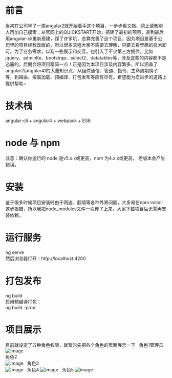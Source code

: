 # 前言
当初在公司学了一周angular2就开始着手这个项目，一步步看文档、网上请教别人再加自己摸索；从官网上的QUICKSTART开始，搭建了最初的项目，直到最后用angular-cli重新搭建，踩了许多坑，总算完善了这个项目。因为项目是基于公司里的项目经我改版的，所以很多流程大家不需要去理解，只要去看里面的技术即可。为了业务需求，以及一些展示和交互，也引入了不少第三方插件，比如jquery、adminlte、bootstrap、select2、datatables等，涉及这些的内容都不是必需的，后期会将项目精简一点！正是因为本项目涉及内容繁多，所以涵盖了angular2(angular4)的大量知识点，从组件通信、管道、指令、生命周期钩子等，到路由、按需加载、预编译、打包发布等应有尽有。希望能为您进步的道路上提供帮助~
# 技术栈
angular-cli + angular4 + webpack + ES6 
# node 与 npm
注意：确认你运行的 node 是v5.x.x或更高，npm 为4.x.x或更高。 老版本会产生错误。
# 安装
鉴于很多时候项目安装时由于网速、翻墙等各种外界问题，大多易在npm install这步报错，所以我把node_modules文件一块传了上来，大家下载项目后无需再安装依赖。
# 运行服务
ng serve  
然后浏览器打开：http://localhost:4200
# 打包发布
ng build  
启用预编译打包：  
ng build -prod
# 项目展示
目前就设定了五种角色权限，就暂时先把各个角色的页面展示一下  
角色1管理员
![image](https://github.com/HALOH/angular-cli-btm/blob/master/screenshots/role1.gif )    
角色2  
![image](https://github.com/HALOH/angular-cli-btm/blob/master/screenshots/role2.gif )  
角色3  
![image](https://github.com/HALOH/angular-cli-btm/blob/master/screenshots/role3.gif )  
角色4
![image](https://github.com/HALOH/angular-cli-btm/blob/master/screenshots/role4.gif )  
角色5
![image](https://github.com/HALOH/angular-cli-btm/blob/master/screenshots/role5.gif )



